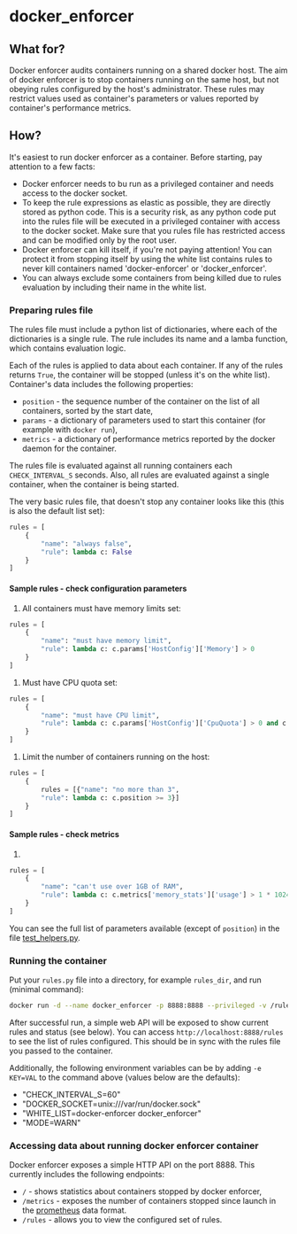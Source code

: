 # docker_enforcer

## What for?
Docker enforcer audits containers running on a shared docker host. The 
aim of docker enforcer is to stop containers running on the same host, 
but not obeying rules configured by the host's administrator. These rules may restrict values used as container's parameters or values reported by container's performance metrics.
  
## How?
It's easiest to run docker enforcer as a container. Before starting, pay
attention to a few facts:
- Docker enforcer needs to bu run as a privileged container and needs
  access to the docker socket.
- To keep the rule expressions as elastic as possible, they are directly
  stored as python code. This is a security risk, as any python code put
  into the rules file will be executed in a privileged container with 
  access to the docker socket. Make sure that you rules file has 
  restricted access and can be modified only by the root user.
- Docker enforcer can kill itself, if you're not paying attention! You
  can protect it from stopping itself by using the white list contains
  rules to never kill containers named 'docker-enforcer' or 
  'docker_enforcer'.
- You can always exclude some containers from being killed due to rules
  evaluation by including their name in the white list.
  
### Preparing rules file
The rules file must include a python list of dictionaries, where each
of the dictionaries is a single rule. The rule includes its name and
a lamba function, which contains evaluation logic. 

Each of the rules is applied to data about each container. If any of the rules returns `True`, the container will be stopped (unless it's on the white list). Container's data includes the following properties:
- `position` - the sequence number of the container on the list of all containers, sorted by the start date,
- `params` - a dictionary of parameters used to start this container (for example with `docker run`),
- `metrics` - a dictionary of performance metrics reported by the docker daemon for the container.
 
The rules file is evaluated against all running containers each `CHECK_INTERVAL_S` seconds. Also, all rules are evaluated against a single container, when the container is being started. 

The very basic rules file, that doesn't stop any container looks like this (this is also the default list set):
```python
rules = [
    {
        "name": "always false",
        "rule": lambda c: False
    }
]
```

#### Sample rules - check configuration parameters
1. All containers must have memory limits set:
```python
rules = [
    {
        "name": "must have memory limit", 
        "rule": lambda c: c.params['HostConfig']['Memory'] > 0
    }
]    
```

1. Must have CPU quota set:
```python
rules = [
    {
        "name": "must have CPU limit",
        "rule": lambda c: c.params['HostConfig']['CpuQuota'] > 0 and c.params['HostConfig']['CpuPeriod'] > 0
    }
]    
```

1. Limit the number of containers running on the host:
```python
rules = [
    {
        rules = [{"name": "no more than 3",
        "rule": lambda c: c.position >= 3}]
    }
]    
```


#### Sample rules - check metrics
1. 
```python
rules = [
    {
        "name": "can't use over 1GB of RAM", 
        "rule": lambda c: c.metrics['memory_stats']['usage'] > 1 * 1024 ** 3        
    }
]    
```

You can see the full list of parameters available (except of `position`) in the file [test_helpers.py](test_helpers.py).

### Running the container
Put your `rules.py` file into a directory, for example `rules_dir`, and run (minimal command):
```bash
docker run -d --name docker_enforcer -p 8888:8888 --privileged -v /rules_dir:/opt/docker_enforcer/rules -v /var/run:/var/run docker_enforcer:latest
```
After successful run, a simple web API will be exposed to show current rules and status (see below). You can access `http://localhost:8888/rules` to see the list of rules configured. This should be in sync with the rules file you passed to the container.

Additionally, the following environment variables can be by adding `-e KEY=VAL` to the command above (values below are the defaults):
- "CHECK_INTERVAL_S=60"
- "DOCKER_SOCKET=unix:///var/run/docker.sock"
- "WHITE_LIST=docker-enforcer docker_enforcer"
- "MODE=WARN"
 
### Accessing data about running docker enforcer container
Docker enforcer exposes a simple HTTP API on the port 8888. This currently includes the following endpoints:
- `/` - shows statistics about containers stopped by docker enforcer,
- `/metrics` - exposes the number of containers stopped since launch in the [prometheus](https://prometheus.io/) data format.
- `/rules` - allows you to view the configured set of rules.
  